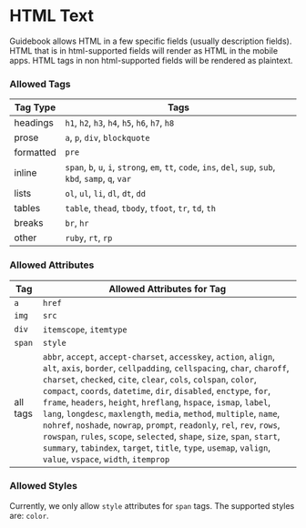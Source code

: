 # HTML Text

Guidebook allows HTML in a few specific fields (usually description fields).  HTML that is in html-supported fields will render as HTML in the mobile apps.  HTML tags in non html-supported fields will be rendered as plaintext.

### Allowed Tags

Tag Type       | Tags
---------      | --------
headings       | `h1`, `h2`, `h3`, `h4`, `h5`, `h6`, `h7`, `h8`
prose          | `a`, `p`, `div`, `blockquote`
formatted      | `pre`
inline         | `span`, `b`, `u`, `i`, `strong`, `em`, `tt`, `code`, `ins`, `del`, `sup`, `sub`, `kbd`, `samp`, `q`, `var`
lists          | `ol`, `ul`, `li`, `dl`, `dt`, `dd`
tables         | `table`, `thead`, `tbody`, `tfoot`, `tr`, `td`, `th`
breaks         | `br`, `hr`
other          | `ruby`, `rt`, `rp`


### Allowed Attributes

Tag       | Allowed Attributes for Tag
--------- | --------
`a`       | `href`
`img`     | `src`
`div`     | `itemscope`, `itemtype`
`span`    | `style`
all tags  |  `abbr`, `accept`, `accept-charset`, `accesskey`, `action`, `align`, `alt`, `axis`, `border`, `cellpadding`, `cellspacing`, `char`, `charoff`, `charset`, `checked`, `cite`, `clear`, `cols`, `colspan`, `color`, `compact`, `coords`, `datetime`, `dir`, `disabled`, `enctype`, `for`, `frame`, `headers`, `height`, `hreflang`, `hspace`, `ismap`, `label`, `lang`, `longdesc`, `maxlength`, `media`, `method`, `multiple`, `name`, `nohref`, `noshade`, `nowrap`, `prompt`, `readonly`, `rel`, `rev`, `rows`, `rowspan`, `rules`, `scope`, `selected`, `shape`, `size`, `span`, `start`, `summary`, `tabindex`, `target`, `title`, `type`, `usemap`, `valign`, `value`, `vspace`, `width`, `itemprop`

### Allowed Styles

Currently, we only allow `style` attributes for `span` tags. The supported styles are: `color`. 